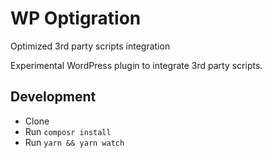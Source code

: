 # WP Optigration
Optimized 3rd party scripts integration

Experimental WordPress plugin to integrate 3rd party scripts.

## Development
- Clone
- Run `composr install`
- Run `yarn && yarn watch`
